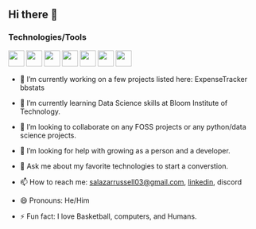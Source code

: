 ## Hi there 👋

### Technologies/Tools
<img height="32" width="32" src="https://unpkg.com/simple-icons@v13/icons/[linux].svg" />
<img height="32" width="32" src="https://unpkg.com/simple-icons@v13/icons/[macos].svg" />
<img height="32" width="32" src="https://unpkg.com/simple-icons@v13/icons/[python].svg" />
<img height="32" width="32" src="https://unpkg.com/simple-icons@v13/icons/[tensorflow].svg" />
<img height="32" width="32" src="https://cdn.simpleicons.org/[linux]" />
<img height="32" width="32" src="https://cdn.jsdelivr.net/npm/simple-icons@v13/icons/[python].svg" />


<img height="32" width="32" src="https://github.com/user-attachments/assets/4ee42d04-f721-45b9-9265-076bc4c46231" />

- 🔭 I’m currently working on a few projects listed here:
	ExpenseTracker
    	bbstats

- 🌱 I’m currently learning Data Science skills at Bloom Institute of Technology.

- 👯 I’m looking to collaborate on any FOSS projects or any python/data science projects.

- 🤔 I’m looking for help with growing as a person and a developer.

- 💬 Ask me about my favorite technologies to start a converstion.

- 📫 How to reach me: salazarrussell03@gmail.com, [linkedin](https://www.linkedin.com/in/russell-salazar/), discord

- 😄 Pronouns: He/Him

- ⚡ Fun fact: I love Basketball, computers, and Humans.
